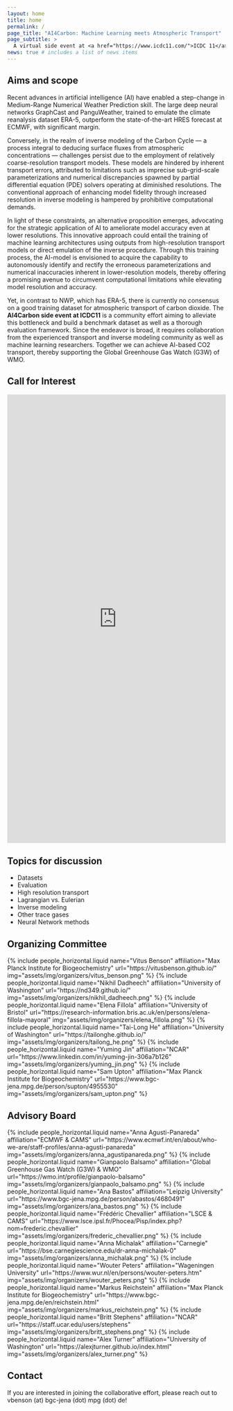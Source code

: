 ```yaml
---
layout: home
title: home
permalink: /
page_title: "AI4Carbon: Machine Learning meets Atmospheric Transport"
page_subtitle: >
  A virtual side event at <a href="https://www.icdc11.com/">ICDC 11</a>
news: true # includes a list of news items
---
```


## Aims and scope

Recent advances in artificial intelligence (AI) have enabled a step-change in Medium-Range Numerical Weather Prediction skill. The large deep neural networks GraphCast and PanguWeather, trained to emulate the climate reanalysis dataset ERA-5, outperform the state-of-the-art HRES forecast at ECMWF, with significant margin.

Conversely, in the realm of inverse modeling of the Carbon Cycle — a process integral to deducing surface fluxes from atmospheric concentrations — challenges persist due to the employment of relatively coarse-resolution transport models. These models are hindered by inherent transport errors, attributed to limitations such as imprecise sub-grid-scale parameterizations and numerical discrepancies spawned by partial differential equation (PDE) solvers operating at diminished resolutions. The conventional approach of enhancing model fidelity through increased resolution in inverse modeling is hampered by prohibitive computational demands.

In light of these constraints, an alternative proposition emerges, advocating for the strategic application of AI to ameliorate model accuracy even at lower resolutions. This innovative approach could entail the training of machine learning architectures using outputs from high-resolution transport models or direct emulation of the inverse procedure. Through this training process, the AI-model is envisioned to acquire the capability to autonomously identify and rectify the erroneous parameterizations and numerical inaccuracies inherent in lower-resolution models, thereby offering a promising avenue to circumvent computational limitations while elevating model resolution and accuracy.

Yet, in contrast to NWP, which has ERA-5, there is currently no consensus on a good training dataset for atmospheric transport of carbon dioxide. The **AI4Carbon side event at ICDC11** is a community effort aiming to alleviate this bottleneck and build a benchmark dataset as well as a thorough evaluation framework. Since the endeavor is broad, it requires collaboration from the experienced transport and inverse modeling community as well as machine learning researchers. Together we can achieve AI-based CO2 transport, thereby supporting the Global Greenhouse Gas Watch (G3W) of WMO.

## Call for Interest

<style>
.responsive-wrap iframe{ max-width: 100%;}
</style>
<div class="responsive-wrap">
<!-- this is the embed code provided by Google -->
<iframe src="https://docs.google.com/forms/d/e/1FAIpQLScKQbUhrKQLhcrZGWb_mi350rhTWzjOpMYXgnjaTKrrigQqwQ/viewform?embedded=true" width="640" height="1032" frameborder="0" marginheight="0" marginwidth="0">Loading Google Form…</iframe>
<!-- Google embed ends -->
</div>

## Topics for discussion

- Datasets
- Evaluation
- High resolution transport
- Lagrangian vs. Eulerian
- Inverse modeling
- Other trace gases
- Neural Network methods

<!-- ## Schedule

- 14:00 - 9:15 / **Welcome and opening remarks** :raised_hands:

- 14:15 - 14:45 / <strong>Invited Talk</strong> <b><i>AI for Science</i></b>, TBA
- 14:45 - 15:15 / <strong>Invited Talk</strong> <b><i>Atmospheric Transport</i></b>, TBA
- 15:15 - 15:35 / <strong>Lightning Talk</strong> <b><i>AI for Carbon</i></b>, TBA
- 15:35 - 15:55 / <strong>Lightning Talk</strong> <b><i>AI for Carbon</i></b>, TBA

- 15:55 - 16:15 / **Coffee break** :coffee:

- 16:15 - 17:45 / <strong><u>Breakout Groups:</u> Towards a Community Effort on AI for Atmospheric Transport</strong> :mega:

  - Datasets
  - Evaluation
  - Methods

- 17:45 - 19:00 / **Closing Plenary Session** :wave:

- 19:00 / **Social Dinner** :spaghetti: -->

## Organizing Committee

<div class="row row-cols-2 projects pt-3 pb-3">
  {% include people_horizontal.liquid name="Vitus Benson" affiliation="Max Planck Institute for Biogeochemistry" url="https://vitusbenson.github.io/" img="assets/img/organizers/vitus_benson.png" %}
  {% include people_horizontal.liquid name="Nikhil Dadheech" affiliation="University of Washington" url="https://nd349.github.io/" img="assets/img/organizers/nikhil_dadheech.png" %}
  {% include people_horizontal.liquid name="Elena Fillola" affiliation="University of Bristol" url="https://research-information.bris.ac.uk/en/persons/elena-fillola-mayoral" img="assets/img/organizers/elena_fillola.png" %}
  {% include people_horizontal.liquid name="Tai-Long He" affiliation="University of Washington" url="https://tailonghe.github.io/" img="assets/img/organizers/tailong_he.png" %}
  {% include people_horizontal.liquid name="Yuming Jin" affiliation="NCAR" url="https://www.linkedin.com/in/yuming-jin-306a7b126" img="assets/img/organizers/yuming_jin.png" %}
  {% include people_horizontal.liquid name="Sam Upton" affiliation="Max Planck Institute for Biogeochemistry" url="https://www.bgc-jena.mpg.de/person/supton/4955530" img="assets/img/organizers/sam_upton.png" %}
</div>

## Advisory Board

<div class="row row-cols-2 projects pt-3 pb-3">
  {% include people_horizontal.liquid name="Anna Agusti-Panareda" affiliation="ECMWF & CAMS" url="https://www.ecmwf.int/en/about/who-we-are/staff-profiles/anna-agusti-panareda" img="assets/img/organizers/anna_agustipanareda.png" %}
  {% include people_horizontal.liquid name="Gianpaolo Balsamo" affiliation="Global Greenhouse Gas Watch (G3W) & WMO" url="https://wmo.int/profile/gianpaolo-balsamo" img="assets/img/organizers/gianpaolo_balsamo.png" %}
  {% include people_horizontal.liquid name="Ana Bastos" affiliation="Leipzig University" url="https://www.bgc-jena.mpg.de/person/abastos/4680491" img="assets/img/organizers/ana_bastos.png" %}
  {% include people_horizontal.liquid name="Frédéric Chevallier" affiliation="LSCE & CAMS" url="https://www.lsce.ipsl.fr/Phocea/Pisp/index.php?nom=frederic.chevallier" img="assets/img/organizers/frederic_chevallier.png" %}
  {% include people_horizontal.liquid name="Anna Michalak" affiliation="Carnegie" url="https://bse.carnegiescience.edu/dr-anna-michalak-0" img="assets/img/organizers/anna_michalak.png" %}
  {% include people_horizontal.liquid name="Wouter Peters" affiliation="Wageningen University" url="https://www.wur.nl/en/persons/wouter-peters.htm" img="assets/img/organizers/wouter_peters.png" %}
  {% include people_horizontal.liquid name="Markus Reichstein" affiliation="Max Planck Institute for Biogeochemistry" url="https://www.bgc-jena.mpg.de/en/reichstein.html" img="assets/img/organizers/markus_reichstein.png" %}
  {% include people_horizontal.liquid name="Britt Stephens" affiliation="NCAR" url="https://staff.ucar.edu/users/stephens" img="assets/img/organizers/britt_stephens.png" %}
  {% include people_horizontal.liquid name="Alex Turner" affiliation="University of Washington" url="https://alexjturner.github.io/index.html" img="assets/img/organizers/alex_turner.png" %}
</div>

## Contact

If you are interested in joining the collaborative effort, please reach out to vbenson (at) bgc-jena (dot) mpg (dot) de!
